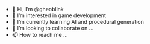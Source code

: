 - 👋 Hi, I’m @gheoblink
- 👀 I’m interested in game development
- 🌱 I’m currently learning AI and procedural generation
- 💞️ I’m looking to collaborate on ...
- 📫 How to reach me ...

<!---
gheoblink/gheoblink is a ✨ special ✨ repository because its `README.md` (this file) appears on your GitHub profile.
You can click the Preview link to take a look at your changes.
--->
